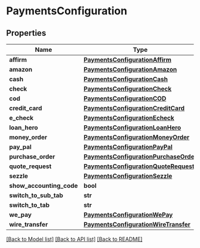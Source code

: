 # PaymentsConfiguration

## Properties
Name | Type | Description | Notes
------------ | ------------- | ------------- | -------------
**affirm** | [**PaymentsConfigurationAffirm**](PaymentsConfigurationAffirm.md) |  | [optional] 
**amazon** | [**PaymentsConfigurationAmazon**](PaymentsConfigurationAmazon.md) |  | [optional] 
**cash** | [**PaymentsConfigurationCash**](PaymentsConfigurationCash.md) |  | [optional] 
**check** | [**PaymentsConfigurationCheck**](PaymentsConfigurationCheck.md) |  | [optional] 
**cod** | [**PaymentsConfigurationCOD**](PaymentsConfigurationCOD.md) |  | [optional] 
**credit_card** | [**PaymentsConfigurationCreditCard**](PaymentsConfigurationCreditCard.md) |  | [optional] 
**e_check** | [**PaymentsConfigurationEcheck**](PaymentsConfigurationEcheck.md) |  | [optional] 
**loan_hero** | [**PaymentsConfigurationLoanHero**](PaymentsConfigurationLoanHero.md) |  | [optional] 
**money_order** | [**PaymentsConfigurationMoneyOrder**](PaymentsConfigurationMoneyOrder.md) |  | [optional] 
**pay_pal** | [**PaymentsConfigurationPayPal**](PaymentsConfigurationPayPal.md) |  | [optional] 
**purchase_order** | [**PaymentsConfigurationPurchaseOrder**](PaymentsConfigurationPurchaseOrder.md) |  | [optional] 
**quote_request** | [**PaymentsConfigurationQuoteRequest**](PaymentsConfigurationQuoteRequest.md) |  | [optional] 
**sezzle** | [**PaymentsConfigurationSezzle**](PaymentsConfigurationSezzle.md) |  | [optional] 
**show_accounting_code** | **bool** |  | [optional] 
**switch_to_sub_tab** | **str** |  | [optional] 
**switch_to_tab** | **str** |  | [optional] 
**we_pay** | [**PaymentsConfigurationWePay**](PaymentsConfigurationWePay.md) |  | [optional] 
**wire_transfer** | [**PaymentsConfigurationWireTransfer**](PaymentsConfigurationWireTransfer.md) |  | [optional] 

[[Back to Model list]](../README.md#documentation-for-models) [[Back to API list]](../README.md#documentation-for-api-endpoints) [[Back to README]](../README.md)



